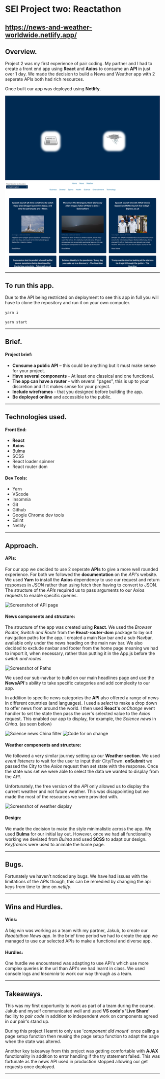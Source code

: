 # **SEI Project two: Reactathon**

## https://news-and-weather-worldwide.netlify.app/

## **Overview.**

Project 2 was my first experience of pair coding. My partner and I had to create a front end app using **React** and **Axios** to consume an **API** in just over 1 day. We made the decision to build a News and Weather app with 2 seperate APIs both had rich resources.

Once built our app was deployed using **Netlify**.

![Homepage screenshot](images/Homepage.jpeg)
![News screenshot](images/News.jpeg)

-----------------------

## **To run this app.**

Due to the API being restricted on deployment to see this app in full you will have to clone the repository and run it on your own computer.

```yarn i```

```yarn start```

-----------------------

## **Brief.**

#### Project brief:

* **Consume a public API** – this could be anything but it must make sense for your project.
* **Have several components** - At least one classical and one functional.
* **The app can have a router** - with several "pages", this is up to your discretion and if it makes sense for your project.
* **Include wireframes** - that you designed before building the app.
* **Be deployed online** and accessible to the public.

-----------------------

## **Technologies used.**

#### Front End:
* **React**
* **Axios**
* Bulma
* SCSS
* React loader spinner
* React router dom

#### Dev Tools:

* Yarn
* VScode 
* Insomnia
* Git
* Github
* Google Chrome dev tools
* Eslint
* Netlify

-----------------------

## **Approach.**

#### APIs:

For our app we decided to use 2 seperate **APIs** to give a more well rounded experience. For both we followed the **documentation** on the *API's* website. We used **Yarn** to install the **Axios** dependency to use our request and return responses in *JSON* rather than using fetch then having to convert to JSON. The structure of the *APIs* required us to pass arguments to our Axios requests to enable specific queries.

![Screenshot of API page](images/APIs.jpeg)

#### News components and structure:

The structure of the app was created using **React**. We used the *Browser Router, Switch and Route* from the **React-router-dom** package to lay out navigation paths for the app. I created a main Nav bar and a sub-Navbar, available only under the news heading on the main nav bar. We also decided to exclude navbar and footer from the home page meaning we had to import it, when necessary, rather than putting it in the App.js before the *switch and routes*.

![Screenshot of Paths](images/Paths.jpeg)

We used our sub-navbar to build on our main headlines page and use the **NewsAPI**'s ability to take specific categories and add complexity to our app. 

In addition to specific news categories the **API** also offered a range of news in different countries (and languages). I used a *select* to make a drop down to offer news from around the world. I then used **React's** *onChange* event handler to set the state then pass the user's selected value to the *Axios* request. This enabled our app to display, for example, the *Science news* in *China*. (as seen below)

![Science news China filter](images/Filtered.jpeg)
![Code for on change](images/HandleChange.jpeg)

#### Weather components and structure:

We followed a very similar journey setting up our **Weather section**. We used *event listeners* to wait for the user to input their City/Town. **onSubmit** we passed the City to the *Axios* request then set state with the response. Once the state was set we were able to select the data we wanted to display from the *API*. 

Unfortunately, the free version of the *API* only allowed us to display the current weather and not future weather. This was disappointing but we made the most of the resources we were provided with. 

![Screenshot of weather display](images/Weather.jpeg)

#### Design:

We made the decision to make the style minimalistic across the app. We used **Bulma** for our initial lay out. However, once we had all functionality working we deviated from *Bulma* and used **SCSS** to adapt our design. *Keyframes* were used to animate the home page. 

-----------------------

## **Bugs.**

Fortunately we haven't noticed any bugs. We have had issues with the limitations of the *APIs* though, this can be remedied by changing the api keys from time to time on *netlify*.

-----------------------

## **Wins and Hurdles.**

#### Wins:

A big win was working as a team with my partner, Jakub, to create our *Reactathon News app*. In the brief time period we had to create the app we managed to use our selected APIs to make a functional and diverse app.

#### Hurdles:

One hurdle we encountered was adapting to use API's which use more complex queries in the url than API's we had learnt in class. We used console logs and *Insomnia* to work our way through as a team.  

-----------------------

## **Takeaways.**

This was my first opportunity to work as part of a team during the course. Jakub and myself communicated well and used **VS code's 'Live Share'** facility to *pair code* in addition to independent work on components agreed in our pair's stand up.

During this project I learnt to only use '*component did mount*' once calling a page setup function then reusing the page setup function to adapt the page when the state was altered. 

Another key takeaway from this project was getting comfortable with **AJAX** functionality in addition to error handling if the try statement failed. This was fortunate as the news API used in production stopped allowing our get requests once deployed. 

-----------------------